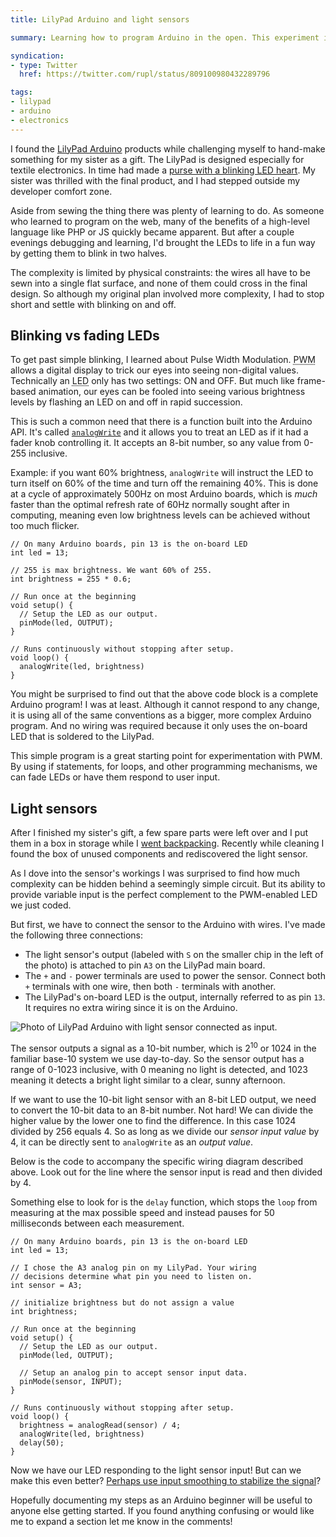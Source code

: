 ```yaml
---
title: LilyPad Arduino and light sensors

summary: Learning how to program Arduino in the open. This experiment involved a light sensor and pulse width modulation.

syndication:
- type: Twitter
  href: https://twitter.com/rupl/status/809100980432289796

tags:
- lilypad
- arduino
- electronics
---
```


I found the [LilyPad Arduino](https://www.arduino.cc/en/Main/ArduinoBoardLilyPadUSB) products while challenging myself to hand-make something for my sister as a gift. The LilyPad is designed especially for textile electronics. In time had made a [purse with a blinking LED heart](/blog/lilypad-arduino-led-purse/). My sister was thrilled with the final product, and I had stepped outside my developer comfort zone.

Aside from sewing the thing there was plenty of learning to do. As someone who learned to program on the web, many of the benefits of a high-level language like PHP or JS quickly became apparent. But after a couple evenings debugging and learning, I'd brought the LEDs to life in a fun way by getting them to blink in two halves.

The complexity is limited by physical constraints: the wires all have to be sewn into a single flat surface, and none of them could cross in the final design. So although my original plan involved more complexity, I had to stop short and settle with blinking on and off.

## Blinking vs fading LEDs

To get past simple blinking, I learned about Pulse Width Modulation. <abbr title="Pulse Width Modulation">PWM</abbr> allows a digital display to trick our eyes into seeing non-digital values. Technically an <abbr title="Light emitting diode">LED</abbr> only has two settings: ON and OFF. But much like frame-based animation, our eyes can be fooled into seeing various brightness levels by flashing an LED on and off in rapid succession.

This is such a common need that there is a function built into the Arduino API. It's called [`analogWrite`](https://www.arduino.cc/en/Reference/AnalogWrite) and it allows you to treat an LED as if it had a fader knob controlling it. It accepts an 8-bit number, so any value from 0-255 inclusive.

Example: if you want 60% brightness, `analogWrite` will instruct the LED to turn itself on 60% of the time and turn off the remaining 40%. This is done at a cycle of approximately 500Hz on most Arduino boards, which is _much_ faster than the optimal refresh rate of 60Hz normally sought after in computing, meaning even low brightness levels can be achieved without too much flicker.

```clike
// On many Arduino boards, pin 13 is the on-board LED
int led = 13;

// 255 is max brightness. We want 60% of 255.
int brightness = 255 * 0.6;

// Run once at the beginning
void setup() {
  // Setup the LED as our output.
  pinMode(led, OUTPUT);
}

// Runs continuously without stopping after setup.
void loop() {
  analogWrite(led, brightness)
}
```

You might be surprised to find out that the above code block is a complete Arduino program! I was at least. Although it cannot respond to any change, it is using all of the same conventions as a bigger, more complex Arduino program. And no wiring was required because it only uses the on-board LED that is soldered to the LilyPad.

This simple program is a great starting point for experimentation with PWM. By using if statements, for loops, and other programming mechanisms, we can fade LEDs or have them respond to user input.

## Light sensors

After I finished my sister's gift, a few spare parts were left over and I put them in a box in storage while I [went backpacking](/travel/list/). Recently while cleaning I found the box of unused components and rediscovered the light sensor.

As I dove into the sensor's workings I was surprised to find how much complexity can be hidden behind a seemingly simple circuit. But its ability to provide variable input is the perfect complement to the PWM-enabled LED we just coded.

But first, we have to connect the sensor to the Arduino with wires. I've made the following three connections:

* The light sensor's output (labeled with `S` on the smaller chip in the left of the photo) is attached to pin `A3` on the LilyPad main board.
* The `+` and `-` power terminals are used to power the sensor. Connect both `+` terminals with one wire, then both `-` terminals with another.
* The LilyPad's on-board LED is the output, internally referred to as pin `13`. It requires no extra wiring since it is on the Arduino.

<img src="{{ site.img-host }}/img/blog/arduino-light-sensor-1.jpg" alt="Photo of LilyPad Arduino with light sensor connected as input."/>

The sensor outputs a signal as a 10-bit number, which is 2<sup>10</sup> or 1024 in the familiar base-10 system we use day-to-day. So the sensor output has a range of 0-1023 inclusive, with 0 meaning no light is detected, and 1023 meaning it detects a bright light similar to a clear, sunny afternoon.

If we want to use the 10-bit light sensor with an 8-bit LED output, we need to convert the 10-bit data to an 8-bit number. Not hard! We can divide the higher value by the lower one to find the difference. In this case 1024 divided by 256 equals 4. So as long as we divide our _sensor input value_ by 4, it can be directly sent to `analogWrite` as an _output value_.

Below is the code to accompany the specific wiring diagram described above. Look out for the line where the sensor input is read and then divided by 4. 

Something else to look for is the `delay` function, which stops the `loop` from measuring at the max possible speed and instead pauses for 50 milliseconds between each measurement.

```clike
// On many Arduino boards, pin 13 is the on-board LED
int led = 13;

// I chose the A3 analog pin on my LilyPad. Your wiring
// decisions determine what pin you need to listen on.
int sensor = A3;

// initialize brightness but do not assign a value
int brightness;

// Run once at the beginning
void setup() {
  // Setup the LED as our output.
  pinMode(led, OUTPUT);

  // Setup an analog pin to accept sensor input data.
  pinMode(sensor, INPUT);
}

// Runs continuously without stopping after setup.
void loop() {
  brightness = analogRead(sensor) / 4;
  analogWrite(led, brightness)
  delay(50);
}
```

Now we have our LED responding to the light sensor input! But can we make this even better? [Perhaps use input smoothing to stabilize the signal](/blog/arduino-analog-signal-input-smoothing/)?

Hopefully documenting my steps as an Arduino beginner will be useful to anyone else getting started. If you found anything confusing or would like me to expand a section let me know in the comments!
